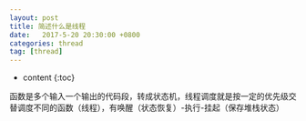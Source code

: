```yaml
---
layout: post
title: 简述什么是线程
date:   2017-5-20 20:30:00 +0800
categories: thread 
tag: [thread]
---
```


* content
{:toc}
 

函数是多个输入一个输出的代码段，转成状态机，线程调度就是按一定的优先级交替调度不同的函数（线程），有唤醒（状态恢复）-执行-挂起（保存堆栈状态）